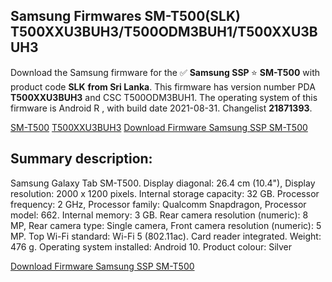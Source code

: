 <h2>Samsung Firmwares SM-T500(SLK) T500XXU3BUH3/T500ODM3BUH1/T500XXU3BUH3</h2>
Download the Samsung firmware for the ✅ <strong>Samsung SSP </strong> ⭐ <strong>SM-T500</strong> with product code <strong>SLK</strong> <strong> from Sri Lanka</strong>. This firmware has version number PDA <strong>T500XXU3BUH3</strong> and CSC T500ODM3BUH1. The operating system of this firmware is Android R , with build date 2021-08-31. Changelist <strong>21871393</strong>.


[SM-T500](https://samfirm.shop/samsung/model/SM-T500)
[T500XXU3BUH3](https://samfirm.shop/samsung/pda/T500XXU3BUH3)
[Download Firmware Samsung SSP SM-T500](https://samfirm.shop/samsung/firmware/452368)
<h2>Summary description:</h2>
<p>Samsung Galaxy Tab SM-T500. Display diagonal: 26.4 cm (10.4"), Display resolution: 2000 x 1200 pixels. Internal storage capacity: 32 GB. Processor frequency: 2 GHz, Processor family: Qualcomm Snapdragon, Processor model: 662. Internal memory: 3 GB. Rear camera resolution (numeric): 8 MP, Rear camera type: Single camera, Front camera resolution (numeric): 5 MP. Top Wi-Fi standard: Wi-Fi 5 (802.11ac). Card reader integrated. Weight: 476 g. Operating system installed: Android 10. Product colour: Silver</p>


[Download Firmware Samsung SSP SM-T500](https://samfirm.shop/samsung/firmware/452368)
